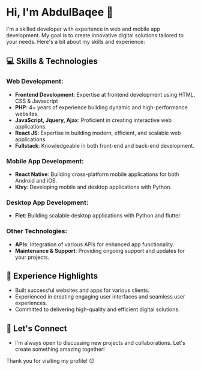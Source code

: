 # Hi, I'm AbdulBaqee 👋

I'm a skilled developer with experience in web and mobile app development. My goal is to create innovative digital solutions tailored to your needs. Here's a bit about my skills and experience:

## 💻 Skills & Technologies

### Web Development:

- **Frontend Development**: Expertise at frontend development using HTML, CSS & Javascript
- **PHP**: 4+ years of experience building dynamic and high-performance websites.
- **JavaScript, Jquery, Ajax**: Proficient in creating interactive web applications.
- **React JS**: Expertise in building modern, efficient, and scalable web applications.
- **Fullstack**: Knowledgeable in both front-end and back-end development.

### Mobile App Development:

- **React Native**: Building cross-platform mobile applications for both Android and iOS.
- **Kivy**: Developing mobile and desktop applications with Python.

### Desktop App Development:

- **Flet**: Building scalable desktop applications with Python and flutter

  
### Other Technologies:

- **APIs**: Integration of various APIs for enhanced app functionality.
- **Maintenance & Support**: Providing ongoing support and updates for your projects.

## 🌟 Experience Highlights

- Built successful websites and apps for various clients.
- Experienced in creating engaging user interfaces and seamless user experiences.
- Committed to delivering high-quality and efficient digital solutions.

## 🤝 Let's Connect

- I'm always open to discussing new projects and collaborations. Let's create something amazing together!

Thank you for visiting my profile! 😊
